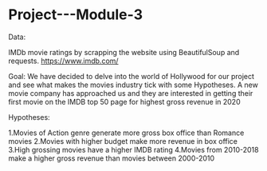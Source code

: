 # Project---Module-3

Data: 

IMDb movie ratings by scrapping the website using BeautifulSoup and requests. https://www.imdb.com/ 



Goal: 
We have decided to delve into the world of Hollywood for our project and see what makes the movies industry tick with some Hypotheses. 
A new movie company has approached us and they are interested in getting their first movie on the IMDB top 50 page for highest gross revenue in 2020


 

Hypotheses:

1.Movies of Action genre generate more gross box office than Romance movies
2.Movies with higher budget make more revenue in box office
3.High grossing movies have a higher IMDB rating
4.Movies from 2010-2018 make a higher gross revenue than movies between 2000-2010










